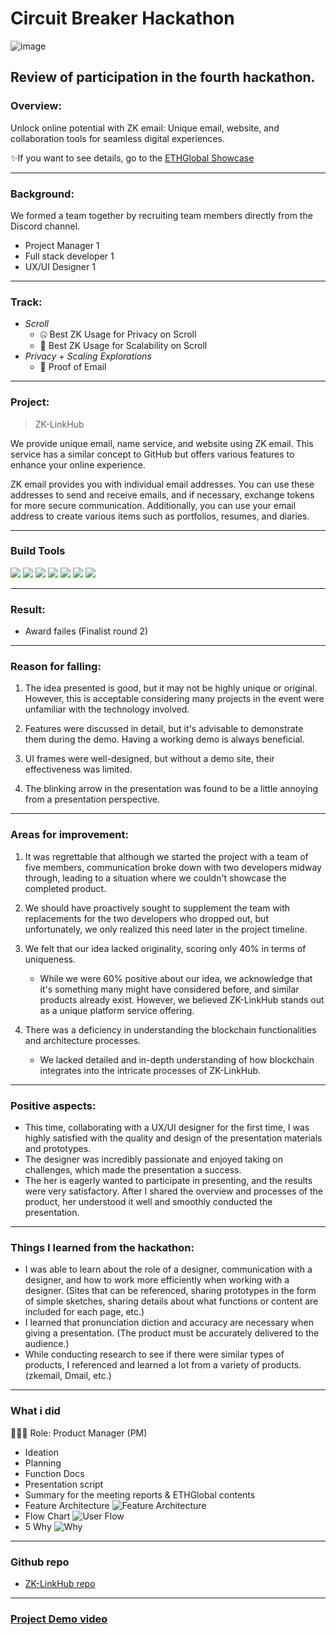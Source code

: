 # Circuit Breaker Hackathon
![image](https://storage.googleapis.com/ethglobal-api-production/event%2Fzptdj%2Fimages%2F1687724640073_hero.png)

## Review of participation in the fourth hackathon.

### Overview:
Unlock online potential with ZK email: Unique email, website, and collaboration tools for seamless digital experiences.

✨If you want to see details, go to the [ETHGlobal Showcase](https://ethglobal.com/showcase/zk-linkhub-yfk7g)

---
### Background:
We formed a team together by recruiting team members directly from the Discord channel.
- Project Manager 1
- Full stack developer 1
- UX/UI Designer 1

---
### Track:
- *Scroll*
  - 🤐 Best ZK Usage for Privacy on Scroll
  - 🎡 Best ZK Usage for Scalability on Scroll
- *Privacy + Scaling Explorations*
  - 📧 Proof of Email

---
### Project:
> ZK-LinkHub

We provide unique email, name service, and website using ZK email. This service has a similar concept to GitHub but offers various features to enhance your online experience.

ZK email provides you with individual email addresses. You can use these addresses to send and receive emails, and if necessary, exchange tokens for more secure communication. Additionally, you can use your email address to create various items such as portfolios, resumes, and diaries.

---
### Build Tools
<img src="https://img.shields.io/badge/Typescript-3178C6?style=flat&logo=typescript&logoColor=white"/> <img src="https://img.shields.io/badge/Go-00ADD8?style=flat&logo=go&logoColor=white"/> <img src="https://img.shields.io/badge/JavaScript-F7DF1E?style=flat&logo=javascript&logoColor=white"/> <img src="https://img.shields.io/badge/Next.js-ffffff?style=flat&logo=nextdotjs&logoColor=black"/> <img src="https://img.shields.io/badge/React-61DAFB?style=flat&logo=react&logoColor=white"/> <img src="https://img.shields.io/badge/Solidity-363636?style=flat&logo=solidity&logoColor=white"/> <img src="https://img.shields.io/badge/Web3.js-F16822?style=flat&logo=web3dotjs&logoColor=white"/>

---
### Result:
- Award failes
(Finalist round 2)

---
### Reason for falling:
1. The idea presented is good, but it may not be highly unique or original. However, this is acceptable considering many projects in the event were unfamiliar with the technology involved.

2. Features were discussed in detail, but it's advisable to demonstrate them during the demo. Having a working demo is always beneficial.

3. UI frames were well-designed, but without a demo site, their effectiveness was limited.

4. The blinking arrow in the presentation was found to be a little annoying from a presentation perspective.

---
### Areas for improvement:
1. It was regrettable that although we started the project with a team of five members, communication broke down with two developers midway through, leading to a situation where we couldn't showcase the completed product.

2. We should have proactively sought to supplement the team with replacements for the two developers who dropped out, but unfortunately, we only realized this need later in the project timeline.

3. We felt that our idea lacked originality, scoring only 40% in terms of uniqueness.
   - While we were 60% positive about our idea, we acknowledge that it's something many might have considered before, and similar products already exist. However, we believed ZK-LinkHub stands out as a unique platform service offering.

4. There was a deficiency in understanding the blockchain functionalities and architecture processes.
   - We lacked detailed and in-depth understanding of how blockchain integrates into the intricate processes of ZK-LinkHub.

---
### Positive aspects:
- This time, collaborating with a UX/UI designer for the first time, I was highly satisfied with the quality and design of the presentation materials and prototypes. 
- The designer was incredibly passionate and enjoyed taking on challenges, which made the presentation a success. 
- The her is eagerly wanted to participate in presenting, and the results were very satisfactory. After I shared the overview and processes of the product, her understood it well and smoothly conducted the presentation.

---
### Things I learned from the hackathon:
- I was able to learn about the role of a designer, communication with a designer, and how to work more efficiently when working with a designer.
(Sites that can be referenced, sharing prototypes in the form of simple sketches, sharing details about what functions or content are included for each page, etc.)
- I learned that pronunciation diction and accuracy are necessary when giving a presentation. (The product must be accurately delivered to the audience.)
- While conducting research to see if there were similar types of products, I referenced and learned a lot from a variety of products. (zkemail, Dmail, etc.)

---
### What i did
👨🏼‍💻 Role: Product Manager (PM)

- Ideation
- Planning
- Function Docs
- Presentation script
- Summary for the meeting reports & ETHGlobal contents
- Feature Architecture
![Feature Architecture](https://storage.googleapis.com/ethglobal-api-production/projects%2Fyfk7g%2Fimages%2FFrame%202.png)
- Flow Chart
![User Flow](https://github.com/Joseph-hackathon/hackathon/assets/144579614/6a77417b-99b2-445e-a40a-9243a4761c5e)
- 5 Why
![Why](https://github.com/Joseph-hackathon/hackathon/assets/144579614/7dcf8b59-de51-4c83-b511-ec643542fea1)

---
### Github repo
- [ZK-LinkHub repo](https://github.com/ETHGLOBAL-CircuitBreaker/smart-contract)

---
### [Project Demo video](https://ethglobal.com/showcase/zk-linkhub-yfk7g)
